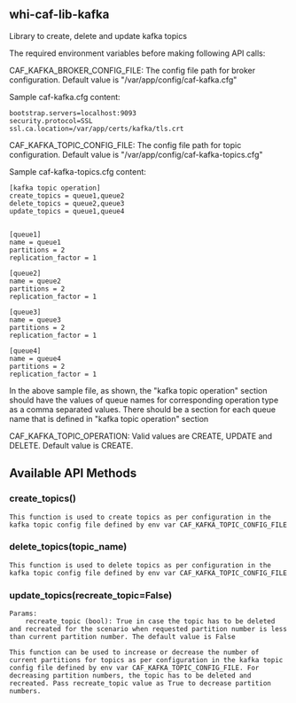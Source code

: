 ## whi-caf-lib-kafka

Library to create, delete and update kafka topics

The required environment variables before making following API calls:

CAF_KAFKA_BROKER_CONFIG_FILE: The config file path for broker configuration. Default value is "/var/app/config/caf-kafka.cfg"

Sample caf-kafka.cfg content:

    bootstrap.servers=localhost:9093
    security.protocol=SSL
    ssl.ca.location=/var/app/certs/kafka/tls.crt

CAF_KAFKA_TOPIC_CONFIG_FILE: The config file path for topic configuration. Default value is "/var/app/config/caf-kafka-topics.cfg"

Sample caf-kafka-topics.cfg content:

    [kafka topic operation]
    create_topics = queue1,queue2 
    delete_topics = queue2,queue3
    update_topics = queue1,queue4


    [queue1]
    name = queue1
    partitions = 2
    replication_factor = 1

    [queue2]
    name = queue2
    partitions = 2
    replication_factor = 1

    [queue3]
    name = queue3
    partitions = 2
    replication_factor = 1

    [queue4]
    name = queue4
    partitions = 2
    replication_factor = 1

In the above sample file, as shown, the "kafka topic operation" section should have the values of queue names for corresponding operation type as a comma separated values. There should be a section for each queue name that is defined in "kafka topic operation" section

CAF_KAFKA_TOPIC_OPERATION: Valid values are CREATE, UPDATE and DELETE. Default value is CREATE.

## Available API Methods

### create_topics()
    This function is used to create topics as per configuration in the kafka topic config file defined by env var CAF_KAFKA_TOPIC_CONFIG_FILE

### delete_topics(topic_name)

    This function is used to delete topics as per configuration in the kafka topic config file defined by env var CAF_KAFKA_TOPIC_CONFIG_FILE

### update_topics(recreate_topic=False)

    Params:
        recreate_topic (bool): True in case the topic has to be deleted and recreated for the scenario when requested partition number is less than current partition number. The default value is False

    This function can be used to increase or decrease the number of current partitions for topics as per configuration in the kafka topic config file defined by env var CAF_KAFKA_TOPIC_CONFIG_FILE. For decreasing partition numbers, the topic has to be deleted and recreated. Pass recreate_topic value as True to decrease partition numbers.
